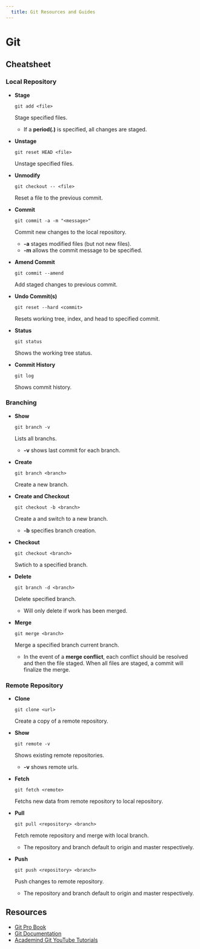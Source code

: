 ```yaml
---
  title: Git Resources and Guides
---
```


# Git

## Cheatsheet

### Local Repository

* **Stage**

  `git add <file>`

  Stage specified files.
  * If a **period(.)** is specified, all changes are staged.

* **Unstage**

  `git reset HEAD <file>`

  Unstage specified files.

* **Unmodify**

  `git checkout -- <file>`

  Reset a file to the previous commit.

* **Commit**

  `git commit -a -m "<message>"`

  Commit new changes to the local repository.
  * **-a** stages modified files (but not new files).
  * **-m** allows the commit message to be specified.

* **Amend Commit**

  `git commit --amend`

  Add staged changes to previous commit.

* **Undo Commit(s)**

  `git reset --hard <commit>`

  Resets working tree, index, and head to specified commit.

* **Status**

  `git status`

  Shows the working tree status.

* **Commit History**

  `git log`

  Shows commit history.

### Branching

* **Show**

  `git branch -v`

  Lists all branchs.
  * **-v** shows last commit for each branch.

* **Create**

  `git branch <branch>`

  Create a new branch.

* **Create and Checkout**

  `git checkout -b <branch>`

  Create a and switch to a new branch.
  * **-b** specifies branch creation.

* **Checkout**

  `git checkout <branch>`

  Swtich to a specified branch.

* **Delete**

  `git branch -d <branch>`

  Delete specified branch.
  * Will only delete if work has been merged.

* **Merge**

  `git merge <branch>`

  Merge a specified branch current branch.
  * In the event of a **merge conflict**, each conflict should be resolved and then the file staged. When all files are staged, a commit will finalize the merge.

### Remote Repository

* **Clone**

  `git clone <url>`

  Create a copy of a remote repository.

* **Show**

  `git remote -v`

  Shows existing remote repositories.
  * **-v** shows remote urls.

* **Fetch**

  `git fetch <remote>`

  Fetchs new data from remote repository to local repository.

* **Pull**

  `git pull <repository> <branch>`

  Fetch remote repository and merge with local branch.
  * The repository and branch default to origin and master respectively.

* **Push**

  `git push <repository> <branch>`

  Push changes to remote repository.
  * The repository and branch default to origin and master respectively.

## Resources
* [Git Pro Book](https://git-scm.com/book/en/v2)
* [Git Documentation](https://git-scm.com/docs)
* [Academind Git YouTube Tutorials](https://www.youtube.com/watch?v=_OZVJpLHUaI&list=PL55RiY5tL51poFMpbva1IqfO-pylwSNsN)